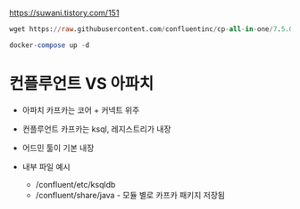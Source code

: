 https://suwani.tistory.com/151
```sql
wget https://raw.githubusercontent.com/confluentinc/cp-all-in-one/7.5.0-post/cp-all-in-one-kraft/docker-compose.yml

docker-compose up -d
```

# 컨플루언트 VS 아파치
- 아파치 카프카는 코어 + 커넥트 위주
- 컨플루언트 카프카는 ksql, 레지스트리가 내장
- 어드민 툴이 기본 내장

- 내부 파일 예시
	- /confluent/etc/ksqldb
	- /confluent/share/java - 모듈 별로 카프카 패키지 저장됨
